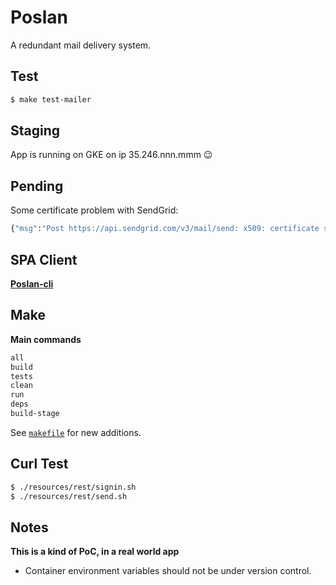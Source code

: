 # Poslan
A redundant mail delivery system.

## Test
```bash
$ make test-mailer
```

## Staging
App is running on GKE on ip 35.246.nnn.mmm 😉

## Pending
Some certificate problem with SendGrid:

```bash
{"msg":"Post https://api.sendgrid.com/v3/mail/send: x509: certificate signed by unknown authority"}
```


## SPA Client

**[Poslan-cli](https://github.com/adrianpk/poslan-cli)**

## Make
**Main commands**

```bash
all
build
tests
clean
run
deps
build-stage
```

See [`makefile`](makefile) for new additions.

## Curl Test

```bash
$ ./resources/rest/signin.sh
$ ./resources/rest/send.sh
```

## Notes
**This is a kind of PoC, in a real world app**
* Container environment variables should not be under version control.

